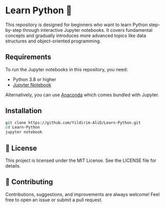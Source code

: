 # Learn Python 🐍

This repository is designed for beginners who want to learn Python step-by-step through interactive Jupyter notebooks. It covers fundamental concepts and gradually introduces more advanced topics like data structures and object-oriented programming.

## Requirements

To run the Jupyter notebooks in this repository, you need:

- Python 3.8 or higher
- [Jupyter Notebook](https://jupyter.org/install)
  
Alternatively, you can use [Anaconda](https://www.anaconda.com/products/distribution) which comes bundled with Jupyter.

## Installation

```bash
git clone https://github.com/Yildirim-AliD/Learn-Python.git
cd Learn-Python
jupyter notebook
```
## 📄 License
This project is licensed under the MIT License. See the LICENSE file for details.

## 🤝 Contributing
Contributions, suggestions, and improvements are always welcome! Feel free to open an issue or submit a pull request.
